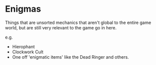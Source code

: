 # Enigmas

Things that are unsorted mechanics that aren't global to the entire game world,
but are still very relevant to the game go in here.

e.g.

- Hierophant
- Clockwork Cult 
- One off 'enigmatic items' like the Dead Ringer and others.
